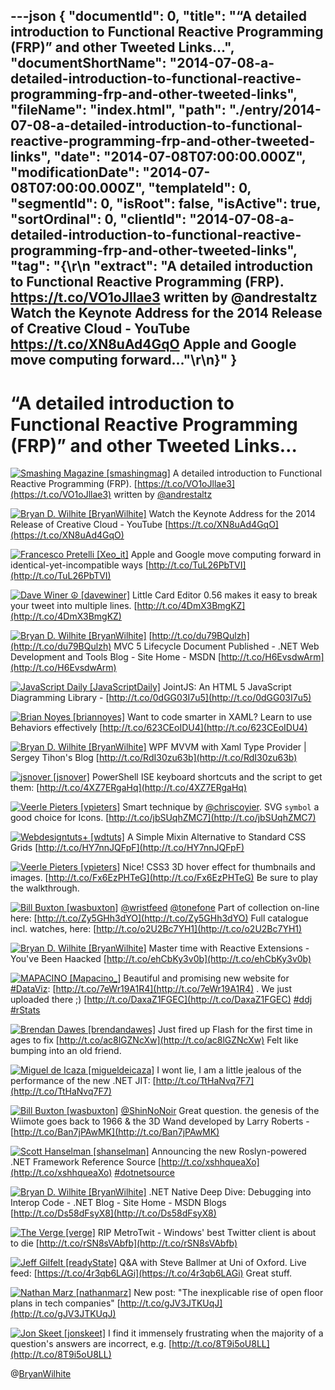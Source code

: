 ---json
{
  "documentId": 0,
  "title": "“A detailed introduction to Functional Reactive Programming (FRP)” and other Tweeted Links…",
  "documentShortName": "2014-07-08-a-detailed-introduction-to-functional-reactive-programming-frp-and-other-tweeted-links",
  "fileName": "index.html",
  "path": "./entry/2014-07-08-a-detailed-introduction-to-functional-reactive-programming-frp-and-other-tweeted-links",
  "date": "2014-07-08T07:00:00.000Z",
  "modificationDate": "2014-07-08T07:00:00.000Z",
  "templateId": 0,
  "segmentId": 0,
  "isRoot": false,
  "isActive": true,
  "sortOrdinal": 0,
  "clientId": "2014-07-08-a-detailed-introduction-to-functional-reactive-programming-frp-and-other-tweeted-links",
  "tag": "{\r\n  \"extract\": \"A detailed introduction to Functional Reactive Programming (FRP). https://t.co/VO1oJllae3 written by @andrestaltz  Watch the Keynote Address for the 2014 Release of Creative Cloud - YouTube https://t.co/XN8uAd4GqO  Apple and Google move computing forward...\"\r\n}"
}
---

# “A detailed introduction to Functional Reactive Programming (FRP)” and other Tweeted Links…

[<img alt="Smashing Magazine [smashingmag]" src="https://songhay.blob.core.windows.net/shared-social-twitter/smashingmag.png">](http://t.co/GWd3gP4kCk "Smashing Magazine [smashingmag]") <span>A detailed introduction to Functional Reactive Programming (FRP). [https://t.co/VO1oJllae3](https://t.co/VO1oJllae3) written by [@andrestaltz](http://twitter.com/andrestaltz)</span>

[<img alt="Bryan D. Wilhite [BryanWilhite]" src="https://songhay.blob.core.windows.net/shared-social-twitter/BryanWilhite.jpeg">](http://t.co/UNdqV0Z1zz "Bryan D. Wilhite [BryanWilhite]") <span>Watch the Keynote Address for the 2014 Release of Creative Cloud - YouTube [https://t.co/XN8uAd4GqO](https://t.co/XN8uAd4GqO)</span>

[<img alt="Francesco Pretelli [Xeo_it]" src="https://songhay.blob.core.windows.net/shared-social-twitter/Xeo_it.png">](http://t.co/NvTeC1tcUJ "Francesco Pretelli [Xeo_it]") <span>Apple and Google move computing forward in identical-yet-incompatible ways [http://t.co/TuL26PbTVI](http://t.co/TuL26PbTVI)</span>

[<img alt="Dave Winer ☮ [davewiner]" src="https://songhay.blob.core.windows.net/shared-social-twitter/davewiner.jpeg">](http://t.co/fuxogiHMsn "Dave Winer ☮ [davewiner]") <span>Little Card Editor 0.56 makes it easy to break your tweet into multiple lines. [http://t.co/4DmX3BmgKZ](http://t.co/4DmX3BmgKZ)</span>

[<img alt="Bryan D. Wilhite [BryanWilhite]" src="https://songhay.blob.core.windows.net/shared-social-twitter/BryanWilhite.jpeg">](http://t.co/UNdqV0Z1zz "Bryan D. Wilhite [BryanWilhite]") <span>[http://t.co/du79BQulzh](http://t.co/du79BQulzh) MVC 5 Lifecycle Document Published - .NET Web Development and Tools Blog - Site Home - MSDN [http://t.co/H6EvsdwArm](http://t.co/H6EvsdwArm)</span>

[<img alt="JavaScript Daily [JavaScriptDaily]" src="https://songhay.blob.core.windows.net/shared-social-twitter/JavaScriptDaily.png">](http://t.co/56rEexiC7n "JavaScript Daily [JavaScriptDaily]") <span>JointJS: An HTML 5 JavaScript Diagramming Library - [http://t.co/0dGG03I7u5](http://t.co/0dGG03I7u5)</span>

[<img alt="Brian Noyes [briannoyes]" src="https://songhay.blob.core.windows.net/shared-social-twitter/briannoyes.jpeg">](http://t.co/QzSU72oAoB "Brian Noyes [briannoyes]") <span>Want to code smarter in XAML? Learn to use Behaviors effectively [http://t.co/623CEoIDU4](http://t.co/623CEoIDU4)</span>

[<img alt="Bryan D. Wilhite [BryanWilhite]" src="https://songhay.blob.core.windows.net/shared-social-twitter/BryanWilhite.jpeg">](http://t.co/UNdqV0Z1zz "Bryan D. Wilhite [BryanWilhite]") <span>WPF MVVM with Xaml Type Provider | Sergey Tihon's Blog [http://t.co/RdI30zu63b](http://t.co/RdI30zu63b)</span>

[<img alt="jsnover [jsnover]" src="https://songhay.blob.core.windows.net/shared-social-twitter/jsnover.jpg">](http://t.co/MVfVwzuqm2 "jsnover [jsnover]") <span>PowerShell ISE keyboard shortcuts and the script to get them: [http://t.co/4XZ7ERgaHq](http://t.co/4XZ7ERgaHq)</span>

[<img alt="Veerle Pieters [vpieters]" src="https://songhay.blob.core.windows.net/shared-social-twitter/vpieters.png">](http://t.co/A4ZEwCEPEs "Veerle Pieters [vpieters]") <span>Smart technique by [@chriscoyier](http://twitter.com/chriscoyier). SVG `symbol` a good choice for Icons. [http://t.co/jbSUqhZMC7](http://t.co/jbSUqhZMC7)</span>

[<img alt="Webdesigntuts+ [wdtuts]" src="https://songhay.blob.core.windows.net/shared-social-twitter/wdtuts.png">](http://t.co/epgGUM1B1E "Webdesigntuts+ [wdtuts]") <span>A Simple Mixin Alternative to Standard CSS Grids [http://t.co/HY7nnJQFpF](http://t.co/HY7nnJQFpF)</span>

[<img alt="Veerle Pieters [vpieters]" src="https://songhay.blob.core.windows.net/shared-social-twitter/vpieters.png">](http://t.co/A4ZEwCEPEs "Veerle Pieters [vpieters]") <span>Nice! CSS3 3D hover effect for thumbnails and images. [http://t.co/Fx6EzPHTeG](http://t.co/Fx6EzPHTeG) Be sure to play the walkthrough.</span>

[<img alt="Bill Buxton [wasbuxton]" src="https://songhay.blob.core.windows.net/shared-social-twitter/wasbuxton.jpg">](http://t.co/GIaT5EqCkM "Bill Buxton [wasbuxton]") <span>[@wristfeed](http://twitter.com/wristfeed) [@tonefone](http://twitter.com/tonefone) Part of collection on-line here: [http://t.co/Zy5GHh3dYO](http://t.co/Zy5GHh3dYO) Full catalogue incl. watches, here: [http://t.co/o2U2Bc7YH1](http://t.co/o2U2Bc7YH1)</span>

[<img alt="Bryan D. Wilhite [BryanWilhite]" src="https://songhay.blob.core.windows.net/shared-social-twitter/BryanWilhite.jpeg">](http://t.co/UNdqV0Z1zz "Bryan D. Wilhite [BryanWilhite]") <span>Master time with Reactive Extensions - You've Been Haacked [http://t.co/ehCbKy3v0b](http://t.co/ehCbKy3v0b)</span>

[<img alt="MAPACINO [Mapacino_]" src="https://songhay.blob.core.windows.net/shared-social-twitter/Mapacino_.png">](http://t.co/wbkarOMscR "MAPACINO [Mapacino_]") <span>Beautiful and promising new website for [#DataViz](http://search.twitter.com/search?q=%23DataViz): [http://t.co/7eWr19A1R4](http://t.co/7eWr19A1R4) . We just uploaded there ;) [http://t.co/DaxaZ1FGEC](http://t.co/DaxaZ1FGEC) [#ddj](http://search.twitter.com/search?q=%23ddj) [#rStats](http://search.twitter.com/search?q=%23rStats)</span>

[<img alt="Brendan Dawes [brendandawes]" src="https://songhay.blob.core.windows.net/shared-social-twitter/brendandawes.jpeg">](http://t.co/NyXux5gg4N "Brendan Dawes [brendandawes]") <span>Just fired up Flash for the first time in ages to fix [http://t.co/ac8lGZNcXw](http://t.co/ac8lGZNcXw) Felt like bumping into an old friend.</span>

[<img alt="Miguel de Icaza [migueldeicaza]" src="https://songhay.blob.core.windows.net/shared-social-twitter/migueldeicaza.png">](http://t.co/NrWutH4j9m "Miguel de Icaza [migueldeicaza]") <span>I wont lie, I am a little jealous of the performance of the new .NET JIT: [http://t.co/TtHaNvq7F7](http://t.co/TtHaNvq7F7)</span>

[<img alt="Bill Buxton [wasbuxton]" src="https://songhay.blob.core.windows.net/shared-social-twitter/wasbuxton.jpg">](http://t.co/GIaT5EqCkM "Bill Buxton [wasbuxton]") <span>[@ShinNoNoir](http://twitter.com/ShinNoNoir) Great question. the genesis of the Wiimote goes back to 1966 &amp; the 3D Wand developed by Larry Roberts - [http://t.co/Ban7jPAwMK](http://t.co/Ban7jPAwMK)</span>

[<img alt="Scott Hanselman [shanselman]" src="https://songhay.blob.core.windows.net/shared-social-twitter/shanselman.jpeg">](http://t.co/YA3jkLZNsD "Scott Hanselman [shanselman]") <span>Announcing the new Roslyn-powered .NET Framework Reference Source [http://t.co/xshhqueaXo](http://t.co/xshhqueaXo) [#dotnetsource](http://search.twitter.com/search?q=%23dotnetsource)</span>

[<img alt="Bryan D. Wilhite [BryanWilhite]" src="https://songhay.blob.core.windows.net/shared-social-twitter/BryanWilhite.jpeg">](http://t.co/UNdqV0Z1zz "Bryan D. Wilhite [BryanWilhite]") <span>.NET Native Deep Dive: Debugging into Interop Code - .NET Blog - Site Home - MSDN Blogs [http://t.co/Ds58dFsyX8](http://t.co/Ds58dFsyX8)</span>

[<img alt="The Verge [verge]" src="https://songhay.blob.core.windows.net/shared-social-twitter/verge.png">](http://t.co/W2SFxIGhA4 "The Verge [verge]") <span>RIP MetroTwit - Windows' best Twitter client is about to die [http://t.co/rSN8sVAbfb](http://t.co/rSN8sVAbfb)</span>

[<img alt="Jeff Gilfelt [readyState]" src="https://songhay.blob.core.windows.net/shared-social-twitter/readyState.jpeg">](https://t.co/NI9rsfudkX "Jeff Gilfelt [readyState]") <span>Q&amp;A with Steve Ballmer at Uni of Oxford. Live feed: [https://t.co/4r3qb6LAGi](https://t.co/4r3qb6LAGi) Great stuff.</span>

[<img alt="Nathan Marz [nathanmarz]" src="https://songhay.blob.core.windows.net/shared-social-twitter/nathanmarz.jpeg">](http://t.co/fDsdfjraED "Nathan Marz [nathanmarz]") <span>New post: "The inexplicable rise of open floor plans in tech companies" [http://t.co/gJV3JTKUqJ](http://t.co/gJV3JTKUqJ)</span>

[<img alt="Jon Skeet [jonskeet]" src="https://songhay.blob.core.windows.net/shared-social-twitter/jonskeet.jpg">](http://t.co/87hG0owFaP "Jon Skeet [jonskeet]") <span>I find it immensely frustrating when the majority of a question's answers are incorrect, e.g. [http://t.co/8T9i5oU8LL](http://t.co/8T9i5oU8LL)</span>

@[BryanWilhite](https://twitter.com/BryanWilhite)
